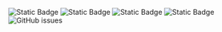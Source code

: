 ![Static Badge](https://img.shields.io/badge/blacklists-60-000000) ![Static Badge](https://img.shields.io/badge/blacklisted-2936136-cc0000) ![Static Badge](https://img.shields.io/badge/whitelisted-2243-00CC00) ![Static Badge](https://img.shields.io/badge/streaming_blacklist-28107-000000) ![GitHub issues](https://img.shields.io/github/issues/fabriziosalmi/blacklists)
